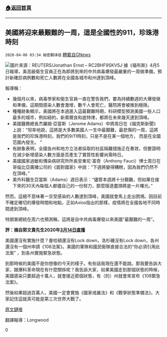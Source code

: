 ###  [:house:返回首頁](https://github.com/ourhimalayas/txt)
---

## 美國將迎來最艱難的一周，這是全國性的911，珍珠港時刻
`2020-04-06 03:34 秘密翻译组` [轉載自GNews](https://gnews.org/zh-hant/163642/)

![](https://s3-ap-northeast-1.amazonaws.com/news.guo.offload.media/wp-content/uploads/2020/04/06032855/RTS35K8B-1200x800.jpg)圖片來源：REUTERS/Jonathan Ernst – RC2BHF9SKVSJ 
據《福布斯》4月5日報導，美高級衛生官員正在為即將到來的中共病毒爆發最嚴重的一周做準備，預計新確診病例數和死亡人數將在全國各城市和州達到頂峰。

報導稱：

- 幾個月以來，病毒學家和衛生官員一直在警告我們，要為持續數週的大爆發做和準備，這期間感染人數會激增，數千人會死亡，醫院將會被推到極限。
- 種種跡象顯示，美國將在本週進入這最艱難時期，科研模型預測美國一些人口最多的城市，例如紐約，新奧爾良和底特律，都將在未來幾天達到頂峰。
- 美國醫務總長杰羅姆·亞當斯（Jerome Adams）中將周日在《福克斯新聞》上說：“坦率地說，這將是大多數美國人一生中最艱難，最悲傷的一周，這將是我們的珍珠港時刻，我們的9/11時刻，只是不是在某一個地方， 而是在全國范圍內發生。 ”
- 有跡象表明，全國各州和地方立法者採取的社區隔離措施正在奏效，但要證明在減少新增感染人數方面是否產生了實質性影響尚需時日。
- 美國國家過敏和傳染病研究所所長安東尼·富奇（Anthony Fauci）博士周日在哥倫比亞廣播公司的《面對國家》中說：“下週將變得糟糕，因為我們仍然不在頂峰。”
- 美外科醫生亞當斯（Adams）週日表示：“儘管本週將十分艱難，但如果在接下來的30天內每個人都儘自己的一份努力，那麼隧道盡頭將是一片曙光。”


然而，這絕不意味著一旦受感染的人數達到頂峰，美國就會馬上走出困境。因目前不確定確切的爆發時間和地點，正如Axios指出的那樣，疫情將在全國各地不同時間達到頂峰。

特朗普總統在周六也預測稱，這將是自中共病毒爆發以來美國“最艱難的一周”。

**評：摘自郭文貴先生2020年[3月14日直播](https://www.youtube.com/watch?v=l4nS-Jthjlo)**

美國還沒有實施什麼？曼哈頓還沒有Lock down，洛杉磯沒有Lock down，各州還沒有一個州申請《108法案》。美國的軍隊和國民衛隊直接合法的“你必須引用此法案” ，到各州實施緊急狀態。

到那時候的美國不是你想像的今天的樣子。有些話我現在還不能說。那我要告訴大家，跟爆料革命現在有什麼關係呢？我告訴大家，如果美國走到那個狀態的時候，美國感染只要超過十萬人，就會接近那個狀態，有（的）州就會來宣布《108緊急法案》。

然後如果超過百萬人，美國一定會實施《國家戒嚴法》和《戰爭狀態準備法》。大家記住這就真可能是第三次世界大戰了。

[原文鏈接](https://www.forbes.com/sites/jackbrewster/2020/04/05/heres-why-top-officials-are-saying-this-week-will-as-bad-as-911/#3162b39361a5)

翻譯報導：Longwood

0
